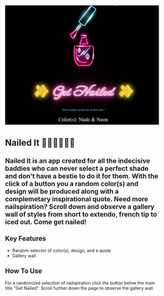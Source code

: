 ![black Nailed It website with neon, pink serif lettering](nailedIt.png)
# Nailed It 💅🏿💅🏾💅🏼
Nailed It is an app created for all the indecisive baddies who can never select a perfect shade and don't have a bestie to do it for them. With the click of a button you a random color(s) and design will be produced along with a complemetary inspirational quote. Need more nailspiration? Scroll down and observe a gallery wall of styles from short to extendo, french tip to iced out. Come get nailed!
---

## Key Features
* Random selector of color(s), design, and a quote
* Gallery wall

## How To Use
For a randomized selection of nailspiration click the button below the main title "Get Nailed". Scroll further down the page to observe the gallery wall. 
